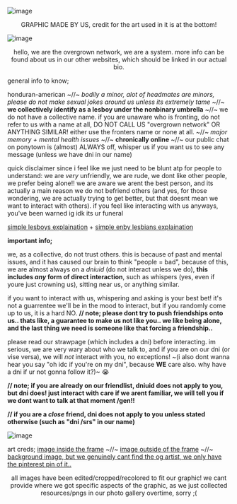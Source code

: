 ![image](https://images-ext-1.discordapp.net/external/0pjqlp_fW72EVmznOt_bbPk2AftU1EuS2gM09AjOJFw/https/files.catbox.moe/fli47z.png?format=webp&quality=lossless&width=1185&height=736)
   <p align="center"> GRAPHIC MADE BY US, credit for the art used in it is at the bottom!   <p align="center">

![image](https://64.media.tumblr.com/8c36195a4ad1b0a3bc188a9e68c6c575/6c940d95a3f14f7d-c1/s2048x3072/264f838f9e3060fc3886f386577419f71cb9d3a4.pnj)

  <p align="center"> hello, we are the overgrown network, we are a system. more info can be found about us in our other websites, which should be linked in our actual bio. <p align="center">


general info to know;

honduran-american ~//~  *bodily a minor, alot of headmates are minors, please do not make sexual jokes around us unless its extremely tame* ~//~ **we collectively identify as a lesboy under the nonbinary umbrella** ~//~ we do not have a collective name. if you are unaware who is fronting, do not refer to us with a name at all, DO NOT CALL US "overgrown network" OR ANYTHING SIMILAR! either use the fronters name or none at all. ~//~ *major memory + mental health issues* ~//~ **chronically online** ~//~ our public chat on ponytown is (almost) ALWAYS off, whisper us if you want us to see any message (unless we have dni in our name)

quick disclaimer since i feel like we just need to be blunt atp for people to understand: we are *very* unfriendly, we are rude, we dont like other people, we prefer being alone!! we are aware we arent the best person, and its actually a main reason we do not befriend others (and yes, for those wondering, we are actually trying to get better, but that doesnt mean we want to interact with others). if you feel like interacting with us anyways, you've been warned ig idk its ur funeral

[simple lesboys explaination](https://lesboyguide.carrd.co) + [simple enby lesbians explaination](https://enbysbians.carrd.co)

**important info;**

we, as a collective, do not trust others. this is because of past and mental issues, and it has caused our brain to think "people = bad", because of this, we are almost always on a _dniuid_ (do not interact unless we do), **this includes _any_ form of direct interaction**, such as whispers (yes, even if youre just crowning us), sitting near us, or anything similar. 

if you want to interact with us, whispering and asking is your best bet! it's not a guarrentee we'll be in the mood to interact, but if you randomly come up to us, it is a hard NO.
**// note; please dont try to push friendships onto us.. thats like, a guarantee to make us not like you.. we like being alone, and the last thing we need is someone like that forcing a friendship..**

please read our strawpage (which includes a dni) before interacting. im serious, we are very wary about who we talk to, and if you are on our dni (or vise versa), we will *not* interact with you, no exceptions! ~(i also dont wanna hear you say "oh idc if you're on my dni", because **WE** care also. why have a dni if ur not gonna follow it?)~ :sob:

**// note; if you are already on our friendlist, dniuid does not apply to you, but dni does! just interact with care if we arent familiar, we will tell you if we dont want to talk at that moment /gen!!**

**// if you are a _close_ friend, dni does not apply to you unless stated otherwise (such as "dni /srs" in our name)**

![image](https://64.media.tumblr.com/8c36195a4ad1b0a3bc188a9e68c6c575/6c940d95a3f14f7d-c1/s2048x3072/264f838f9e3060fc3886f386577419f71cb9d3a4.pnj)

art creds; [image inside the frame](https://www.tumblr.com/tttantan/776640997249712129/i-love-moon) ~//~ [image outside of the frame](https://www.tumblr.com/nervolt/773665724658040832) ~//~ [background image, but we genuinely cant find the og artist, we only have the pinterest pin of it..](https://pin.it/uOf8YPDno)

<p align="center"> all images have been edited/cropped/recolored to fit our graphic! we cant provide where we got specific aspects of the graphic, as we just collected resources/pngs in our photo gallery overtime, sorry ;( <p align="center">

